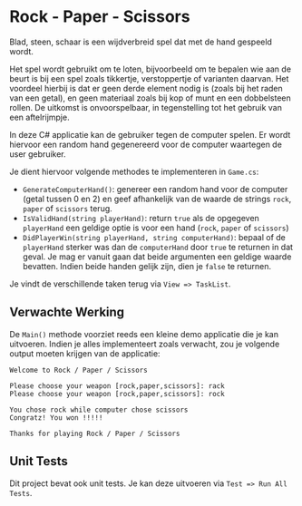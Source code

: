 # Rock - Paper - Scissors

Blad, steen, schaar is een wijdverbreid spel dat met de hand gespeeld wordt.

Het spel wordt gebruikt om te loten, bijvoorbeeld om te bepalen wie aan de beurt is bij een spel zoals tikkertje, verstoppertje of varianten daarvan. Het voordeel hierbij is dat er geen derde element nodig is (zoals bij het raden van een getal), en geen materiaal zoals bij kop of munt en een dobbelsteen rollen. De uitkomst is onvoorspelbaar, in tegenstelling tot het gebruik van een aftelrijmpje.

In deze C# applicatie kan de gebruiker tegen de computer spelen. Er wordt hiervoor een random hand gegenereerd voor de computer waartegen de user gebruiker.

Je dient hiervoor volgende methodes te implementeren in `Game.cs`:

* `GenerateComputerHand()`: genereer een random hand voor de computer (getal tussen 0 en 2) en geef afhankelijk van de waarde de strings `rock`, `paper` of `scissors` terug.
* `IsValidHand(string playerHand)`: return `true` als de opgegeven `playerHand` een geldige optie is voor een hand (`rock`, `paper` of `scissors`)
* `DidPlayerWin(string playerHand, string computerHand)`: bepaal of de `playerHand` sterker was dan de `computerHand` door `true` te returnen in dat geval. Je mag er vanuit gaan dat beide argumenten een geldige waarde bevatten. Indien beide handen gelijk zijn, dien je `false` te returnen.

Je vindt de verschillende taken terug via `View => TaskList`.

## Verwachte Werking

De `Main()` methode voorziet reeds een kleine demo applicatie die je kan uitvoeren. Indien je alles implementeert zoals verwacht, zou je volgende output moeten krijgen van de applicatie:

```text
Welcome to Rock / Paper / Scissors

Please choose your weapon [rock,paper,scissors]: rack
Please choose your weapon [rock,paper,scissors]: rock

You chose rock while computer chose scissors
Congratz! You won !!!!!

Thanks for playing Rock / Paper / Scissors
```

## Unit Tests

Dit project bevat ook unit tests. Je kan deze uitvoeren via `Test => Run All Tests`.
